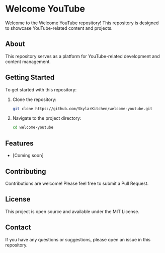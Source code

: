 # Welcome YouTube

Welcome to the Welcome YouTube repository! This repository is designed to showcase YouTube-related content and projects.

## About

This repository serves as a platform for YouTube-related development and content management.

## Getting Started

To get started with this repository:

1. Clone the repository:
   ```bash
   git clone https://github.com/SkylarKitchen/welcome-youtube.git
   ```

2. Navigate to the project directory:
   ```bash
   cd welcome-youtube
   ```

## Features

- [Coming soon]

## Contributing

Contributions are welcome! Please feel free to submit a Pull Request.

## License

This project is open source and available under the MIT License.

## Contact

If you have any questions or suggestions, please open an issue in this repository.